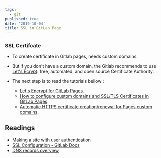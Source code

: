 ```yaml
---
tags:
  - git
published: true
date: '2019-10-04'
title: SSL in GitLab Page
---
```

### SSL Certifcate

* To create certificate in Gitlab pages, needs custom domains.
* But if you don't have a custom domain, the Gitlab recommends to use [Let's Ecrypt](https://letsencrypt.org/): free, automated, and open source Certificate Authority.
* The next step is to read the tutorials bellow :

  * [Let's Encrypt for GitLab Pages](https://docs.gitlab.com/ee/user/project/pages/lets_encrypt_for_gitlab_pages.html).
  * [How to configure custom domains and SSL/TLS Certificates in GitLab Pages](https://docs.gitlab.com/ee/user/project/pages/custom_domains_ssl_tls_certification/index.html#set-up-pages-with-a-custom-domain).
  * [Automatic HTTPS certificate creation/renewal for Pages custom domains](https://gitlab.com/gitlab-org/gitlab-foss/issues/28996).



## Readings

* [Making a site with user authentication](https://www.gatsbyjs.org/tutorial/authentication-tutorial/)
* [SSL Configuration - GitLab Docs](https://docs.gitlab.com/omnibus/settings/ssl.html)
* [DNS records overview](https://docs.gitlab.com/ee/user/project/pages/custom_domains_ssl_tls_certification/dns_concepts.html)
